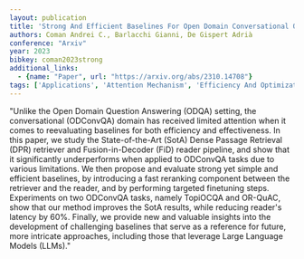 ```yaml
---
layout: publication
title: 'Strong And Efficient Baselines For Open Domain Conversational Question Answering'
authors: Coman Andrei C., Barlacchi Gianni, De Gispert Adrià
conference: "Arxiv"
year: 2023
bibkey: coman2023strong
additional_links:
  - {name: "Paper", url: "https://arxiv.org/abs/2310.14708"}
tags: ['Applications', 'Attention Mechanism', 'Efficiency And Optimization', 'Merging', 'Model Architecture', 'RAG']
---
```

"Unlike the Open Domain Question Answering (ODQA) setting, the conversational (ODConvQA) domain has received limited attention when it comes to reevaluating baselines for both efficiency and effectiveness. In this paper, we study the State-of-the-Art (SotA) Dense Passage Retrieval (DPR) retriever and Fusion-in-Decoder (FiD) reader pipeline, and show that it significantly underperforms when applied to ODConvQA tasks due to various limitations. We then propose and evaluate strong yet simple and efficient baselines, by introducing a fast reranking component between the retriever and the reader, and by performing targeted finetuning steps. Experiments on two ODConvQA tasks, namely TopiOCQA and OR-QuAC, show that our method improves the SotA results, while reducing reader's latency by 60&#37;. Finally, we provide new and valuable insights into the development of challenging baselines that serve as a reference for future, more intricate approaches, including those that leverage Large Language Models (LLMs)."
